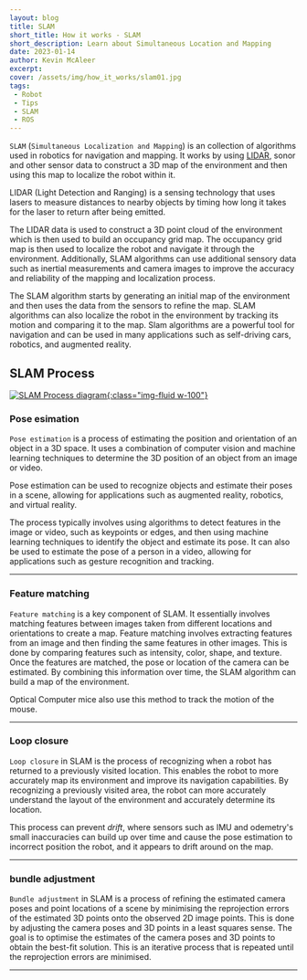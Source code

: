 ```yaml
---
layout: blog
title: SLAM
short_title: How it works - SLAM
short_description: Learn about Simultaneous Location and Mapping
date: 2023-01-14
author: Kevin McAleer
excerpt: 
cover: /assets/img/how_it_works/slam01.jpg
tags:
 - Robot
 - Tips
 - SLAM
 - ROS
---
```


`SLAM` (`Simultaneous Localization and Mapping`) is an collection of algorithms used in robotics for navigation and mapping. It works by using [LIDAR](/resources/glossary#lidar), sonor and other sensor data to construct a 3D map of the environment and then using this map to localize the robot within it.

LIDAR (Light Detection and Ranging) is a sensing technology that uses lasers to measure distances to nearby objects by timing how long it takes for the laser to return after being emitted. 

The LIDAR data is used to construct a 3D point cloud of the environment which is then used to build an occupancy grid map. The occupancy grid map is then used to localize the robot and navigate it through the environment. Additionally, SLAM algorithms can use additional sensory data such as inertial measurements and camera images to improve the accuracy and reliability of the mapping and localization process.

The SLAM algorithm starts by generating an initial map of the environment and then uses the data from the sensors to refine the map. SLAM algorithms can also localize the robot in the environment by tracking its motion and comparing it to the map. Slam algorithms are a powerful tool for navigation and can be used in many applications such as self-driving cars, robotics, and augmented reality.

## SLAM Process

[![SLAM Process diagram](/assets/img/how_it_works/slam02.jpg){:class="img-fluid w-100"}](/assets/img/how_it_works/slam02.jpg)

### Pose esimation

`Pose estimation` is a process of estimating the position and orientation of an object in a 3D space. It uses a combination of computer vision and machine learning techniques to determine the 3D position of an object from an image or video.

Pose estimation can be used to recognize objects and estimate their poses in a scene, allowing for applications such as augmented reality, robotics, and virtual reality. 

The process typically involves using algorithms to detect features in the image or video, such as keypoints or edges, and then using machine learning techniques to identify the object and estimate its pose. It can also be used to estimate the pose of a person in a video, allowing for applications such as gesture recognition and tracking.

---

### Feature matching

`Feature matching` is a key component of SLAM. It essentially involves matching features between images taken from different locations and orientations to create a map. Feature matching involves extracting features from an image and then finding the same features in other images. This is done by comparing features such as intensity, color, shape, and texture. Once the features are matched, the pose or location of the camera can be estimated. By combining this information over time, the SLAM algorithm can build a map of the environment.

Optical Computer mice also use this method to track the motion of the mouse.

---

### Loop closure

`Loop closure` in SLAM is the process of recognizing when a robot has returned to a previously visited location. This enables the robot to more accurately map its environment and improve its navigation capabilities. By recognizing a previously visited area, the robot can more accurately understand the layout of the environment and accurately determine its location.

This process can prevent *drift*, where sensors such as IMU and odemetry's small inaccuracies can build up over time and cause the pose estimation to incorrect position the robot, and it appears to drift around on the map.

---

### bundle adjustment

`Bundle adjustment` in SLAM is a process of refining the estimated camera poses and point locations of a scene by minimising the reprojection errors of the estimated 3D points onto the observed 2D image points. This is done by adjusting the camera poses and 3D points in a least squares sense. The goal is to optimise the estimates of the camera poses and 3D points to obtain the best-fit solution. This is an iterative process that is repeated until the reprojection errors are minimised.

---

